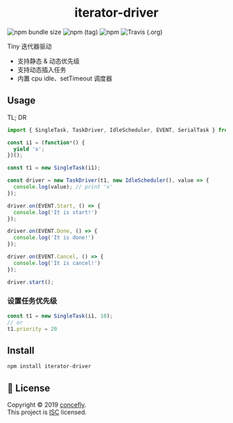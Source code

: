 <h1 align="center">iterator-driver</h1>

![npm bundle size](https://img.shields.io/bundlephobia/min/iterator-driver)
![npm (tag)](https://img.shields.io/npm/v/iterator-driver/latest)
![npm](https://img.shields.io/npm/dw/iterator-driver)
![Travis (.org)](https://img.shields.io/travis/concefly/iterator-driver)

Tiny 迭代器驱动
- 支持静态 & 动态优先级
- 支持动态插入任务
- 内置 cpu idle、setTimeout 调度器

## Usage

TL; DR

```js
import { SingleTask, TaskDriver, IdleScheduler, EVENT, SerialTask } from 'iterator-driver';

const i1 = (function*() {
  yield 'x';
})();

const t1 = new SingleTask(i1);

const driver = new TaskDriver(t1, new IdleScheduler(), value => {
  console.log(value); // print 'x'
});

driver.on(EVENT.Start, () => {
  console.log('It is start!')
});

driver.on(EVENT.Done, () => {
  console.log('It is done!')
});

driver.on(EVENT.Cancel, () => {
  console.log('It is cancel!')
});

driver.start();
```

### 设置任务优先级

```js
const t1 = new SingleTask(i1, 10);
// or
t1.priority = 20
```

## Install

```sh
npm install iterator-driver
```

## 📝 License

Copyright © 2019 [concefly](https://github.com/concefly).<br />
This project is [ISC](https://github.com/concefly/iterator-driver/blob/master/LICENSE) licensed.
